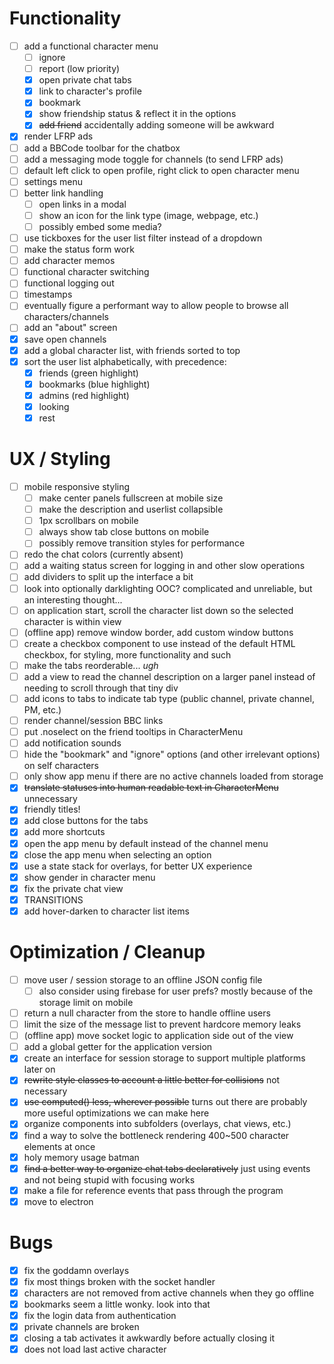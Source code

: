 # Functionality
- [ ] add a functional character menu
  - [ ] ignore
  - [ ] report (low priority)
  - [x] open private chat tabs
  - [x] link to character's profile
  - [x] bookmark
  - [x] show friendship status & reflect it in the options
  - [x] ~~add friend~~ accidentally adding someone will be awkward
- [x] render LFRP ads
- [ ] add a BBCode toolbar for the chatbox
- [ ] add a messaging mode toggle for channels (to send LFRP ads)
- [ ] default left click to open profile, right click to open character menu
- [ ] settings menu
- [ ] better link handling
  - [ ] open links in a modal
  - [ ] show an icon for the link type (image, webpage, etc.)
  - [ ] possibly embed some media?
- [ ] use tickboxes for the user list filter instead of a dropdown
- [ ] make the status form work
- [ ] add character memos
- [ ] functional character switching
- [ ] functional logging out
- [ ] timestamps
- [ ] eventually figure a performant way to allow people to browse all characters/channels
- [ ] add an "about" screen
- [x] save open channels
- [x] add a global character list, with friends sorted to top
- [x] sort the user list alphabetically, with precedence:
  - [x] friends (green highlight)
  - [x] bookmarks (blue highlight)
  - [x] admins (red highlight)
  - [x] looking
  - [x] rest

# UX / Styling
- [ ] mobile responsive styling
  - [ ] make center panels fullscreen at mobile size
  - [ ] make the description and userlist collapsible
  - [ ] 1px scrollbars on mobile
  - [ ] always show tab close buttons on mobile
  - [ ] possibly remove transition styles for performance
- [ ] redo the chat colors (currently absent)
- [ ] add a waiting status screen for logging in and other slow operations
- [ ] add dividers to split up the interface a bit
- [ ] look into optionally darklighting OOC? complicated and unreliable, but an interesting thought...
- [ ] on application start, scroll the character list down so the selected character is within view
- [ ] (offline app) remove window border, add custom window buttons
- [ ] create a checkbox component to use instead of the default HTML checkbox, for styling, more functionality and such
- [ ] make the tabs reorderable... _ugh_
- [ ] add a view to read the channel description on a larger panel instead of needing to scroll through that tiny div
- [ ] add icons to tabs to indicate tab type (public channel, private channel, PM, etc.)
- [ ] render channel/session BBC links
- [ ] put .noselect on the friend tooltips in CharacterMenu
- [ ] add notification sounds
- [ ] hide the "bookmark" and "ignore" options (and other irrelevant options) on self characters
- [ ] only show app menu if there are no active channels loaded from storage
- [x] ~~translate statuses into human readable text in CharacterMenu~~ unnecessary
- [x] friendly titles!
- [x] add close buttons for the tabs
- [x] add more shortcuts
- [x] open the app menu by default instead of the channel menu
- [x] close the app menu when selecting an option
- [x] use a state stack for overlays, for better UX experience
- [x] show gender in character menu
- [x] fix the private chat view
- [x] TRANSITIONS
- [x] add hover-darken to character list items

# Optimization / Cleanup
- [ ] move user / session storage to an offline JSON config file
  - [ ] also consider using firebase for user prefs? mostly because of the storage limit on mobile
- [ ] return a null character from the store to handle offline users
- [ ] limit the size of the message list to prevent hardcore memory leaks
- [ ] (offline app) move socket logic to application side out of the view
- [ ] add a global getter for the application version
- [x] create an interface for session storage to support multiple platforms later on
- [x] ~~rewrite style classes to account a little better for collisions~~ not necessary
- [x] ~~use computed() less, wherever possible~~ turns out there are probably more useful optimizations we can make here
- [x] organize components into subfolders (overlays, chat views, etc.)
- [x] find a way to solve the bottleneck rendering 400~500 character elements at once
- [x] holy memory usage batman
- [x] ~~find a better way to organize chat tabs declaratively~~ just using events and not being stupid with focusing works
- [x] make a file for reference events that pass through the program
- [x] move to electron

# Bugs
- [x] fix the goddamn overlays
- [x] fix most things broken with the socket handler
- [x] characters are not removed from active channels when they go offline
- [x] bookmarks seem a little wonky. look into that
- [x] fix the login data from authentication
- [x] private channels are broken
- [x] closing a tab activates it awkwardly before actually closing it
- [x] does not load last active character
